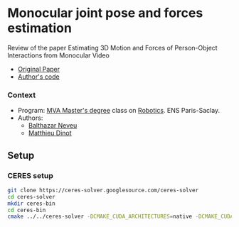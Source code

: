 # Monocular joint pose and forces estimation
Review of the paper Estimating 3D Motion and Forces of Person-Object Interactions from Monocular Video
- [Original Paper](https://openaccess.thecvf.com/content_CVPR_2019/papers/Li_Estimating_3D_Motion_and_Forces_of_Person-Object_Interactions_From_Monocular_CVPR_2019_paper.pdf) 
- [Author's code](https://github.com/zongmianli/Estimating-3D-Motion-Forces)



### Context
 
- Program: [MVA Master's degree](https://www.master-mva.com/) class on [Robotics](https://scaron.info/robotics-mva/). ENS Paris-Saclay.
- Authors:
    - [Balthazar Neveu](https://github.com/balthazarneveu)
    - [Matthieu Dinot](https://github.com/mattx20)



## Setup
### CERES setup
```bash
git clone https://ceres-solver.googlesource.com/ceres-solver
cd ceres-solver
mkdir ceres-bin
cd ceres-bin
cmake ../../ceres-solver -DCMAKE_CUDA_ARCHITECTURES=native -DCMAKE_CUDA_COMPILER=/usr/local/cuda/bin/nvcc
```
